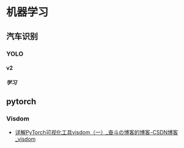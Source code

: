 # 机器学习

## 汽车识别

### YOLO

#### v2

##### 学习




## pytorch

### Visdom

- [详解PyTorch可视化工具visdom（一）_奋斗の博客的博客-CSDN博客_visdom](https://blog.csdn.net/dongjinkun/article/details/114973401?ops_request_misc=%7B%22request%5Fid%22%3A%22165796111616782391854276%22%2C%22scm%22%3A%2220140713.130102334..%22%7D&request_id=165796111616782391854276&biz_id=0&utm_medium=distribute.pc_search_result.none-task-blog-2~all~top_positive~default-1-114973401-null-null.142^v32^pc_rank_34,185^v2^control&utm_term=visdom&spm=1018.2226.3001.4187) 